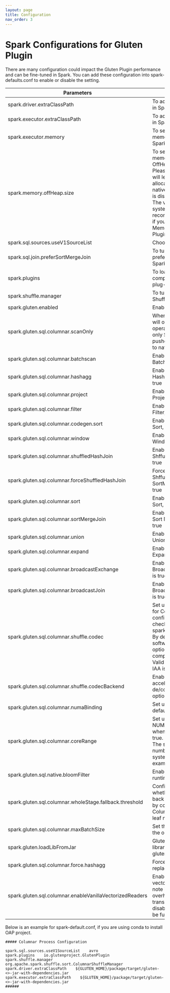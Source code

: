 ```yaml
---
layout: page
title: Configuration
nav_order: 3
---
```


# Spark Configurations for Gluten Plugin

There are many configuration could impact the Gluten Plugin performance and can be fine-tuned in Spark.
You can add these configuration into spark-defaults.conf to enable or disable the setting.

| Parameters                                               | Description                                                                                                                                                                                                                                                                                                                    | Recommend Setting                                    |
|----------------------------------------------------------|--------------------------------------------------------------------------------------------------------------------------------------------------------------------------------------------------------------------------------------------------------------------------------------------------------------------------------|------------------------------------------------------|
| spark.driver.extraClassPath                              | To add Gluten Plugin jar file in Spark Driver                                                                                                                                                                                                                                                                                  | /path/to/jar_file                                    |
| spark.executor.extraClassPath                            | To add Gluten Plugin jar file in Spark Executor                                                                                                                                                                                                                                                                                | /path/to/jar_file                                    |
| spark.executor.memory                                    | To set up how much memory to be used for Spark Executor.                                                                                                                                                                                                                                                                       |                                                      |
| spark.memory.offHeap.size                                | To set up how much memory to be used for Java OffHeap.<br /> Please notice Gluten Plugin will leverage this setting to allocate memory space for native usage even offHeap is disabled. <br /> The value is based on your system and it is recommended to set it larger if you are facing Out of Memory issue in Gluten Plugin | 30G                                                  |
| spark.sql.sources.useV1SourceList                        | Choose to use V1 source                                                                                                                                                                                                                                                                                                        | avro                                                 |
| spark.sql.join.preferSortMergeJoin                       | To turn off preferSortMergeJoin in Spark                                                                                                                                                                                                                                                                                       | false                                                |
| spark.plugins                                            | To load Gluten's components by Spark's plug-in loader                                                                                                                                                                                                                                                                          | com.intel.oap.GlutenPlugin                           |
| spark.shuffle.manager                                    | To turn on Gluten Columnar Shuffle Plugin                                                                                                                                                                                                                                                                                      | org.apache.spark.shuffle.sort.ColumnarShuffleManager |
| spark.gluten.enabled                                     | Enable Gluten, default is true                                                                                                                                                                                                                                                                                                 | true                                                 |
| spark.gluten.sql.columnar.scanOnly                       | When enabled, this config will overwrite all other operators' enabling, and only Scan and Filter pushdown will be offloaded to native.                                                                                                                                                                                         | false                                                |
| spark.gluten.sql.columnar.batchscan                      | Enable or Disable Columnar Batchscan, default is true                                                                                                                                                                                                                                                                          | true                                                 |
| spark.gluten.sql.columnar.hashagg                        | Enable or Disable Columnar Hash Aggregate, default is true                                                                                                                                                                                                                                                                     | true                                                 |
| spark.gluten.sql.columnar.project                        | Enable or Disable Columnar Project, default is true                                                                                                                                                                                                                                                                            | true                                                 |
| spark.gluten.sql.columnar.filter                         | Enable or Disable Columnar Filter, default is true                                                                                                                                                                                                                                                                             | true                                                 |
| spark.gluten.sql.columnar.codegen.sort                   | Enable or Disable Columnar Sort, default is true                                                                                                                                                                                                                                                                               | true                                                 |
| spark.gluten.sql.columnar.window                         | Enable or Disable Columnar Window, default is true                                                                                                                                                                                                                                                                             | true                                                 |
| spark.gluten.sql.columnar.shuffledHashJoin               | Enable or Disable ShffuledHashJoin, default is true                                                                                                                                                                                                                                                                            | true                                                 |
| spark.gluten.sql.columnar.forceShuffledHashJoin          | Force to use ShffuledHashJoin over SortMergeJoin, default is true                                                                                                                                                                                                                                                              | true                                                 |
| spark.gluten.sql.columnar.sort                           | Enable or Disable Columnar Sort, default is true                                                                                                                                                                                                                                                                               | true                                                 |
| spark.gluten.sql.columnar.sortMergeJoin                  | Enable or Disable Columnar Sort Merge Join, default is true                                                                                                                                                                                                                                                                    | true                                                 |
| spark.gluten.sql.columnar.union                          | Enable or Disable Columnar Union, default is true                                                                                                                                                                                                                                                                              | true                                                 |
| spark.gluten.sql.columnar.expand                         | Enable or Disable Columnar Expand, default is true                                                                                                                                                                                                                                                                             | true                                                 |
| spark.gluten.sql.columnar.broadcastExchange              | Enable or Disable Columnar Broadcast Exchange, default is true                                                                                                                                                                                                                                                                 | true                                                 |
| spark.gluten.sql.columnar.broadcastJoin                  | Enable or Disable Columnar BroadcastHashJoin, default is true                                                                                                                                                                                                                                                                  | true                                                 |
| spark.gluten.sql.columnar.shuffle.codec                  | Set up the codec to be used for Columnar Shuffle. If this configuration is not set, will check the value of spark.io.compression.codec. By default, Gluten use software compression. Valid options for software compression are lz4, zstd. Valid options for QAT and IAA is gzip.                                              | lz4                                                  |
| spark.gluten.sql.columnar.shuffle.codecBackend           | Enable using hardware accelerators for shuffle de/compression. Valid options are QAT and IAA.                                                                                                                                                                                                                                  |                                                      |
| spark.gluten.sql.columnar.numaBinding                    | Set up NUMABinding, default is false                                                                                                                                                                                                                                                                                           | true                                                 |
| spark.gluten.sql.columnar.coreRange                      | Set up the core range for NUMABinding, only works when numaBinding set to true. <br /> The setting is based on the number of cores in your system. Use 72 cores as an example.                                                                                                                                                 | 0-17,36-53 &#124;18-35,54-71                         |
| spark.gluten.sql.native.bloomFilter                      | Enable of Disable native runtime bloom filter.                                                                                                                                                                                                                                                                                 | true                                                 |
| spark.gluten.sql.columnar.wholeStage.fallback.threshold  | Configure the threshold for whether whole stage will fall back in AQE supported case by counting the number of ColumnarToRow & vanilla leaf node                                                                                                                                                                               | \>= 3                                                |
| spark.gluten.sql.columnar.maxBatchSize                   | Set the number of rows for the output batch                                                                                                                                                                                                                                                                                    | 4096                                                 |
| spark.gluten.loadLibFromJar                              | Gluten will load dynamic link library from jars for gluten/cpp.                                                                                                                                                                                                                                                                | false                                                |
| spark.gluten.sql.columnar.force.hashagg                  | Force to use hash agg to replace sort agg.                                                                                                                                                                                                                                                                                     | true                                                 |
| spark.gluten.sql.columnar.enableVanillaVectorizedReaders | Enable vanilla spark's vectorized reader. Please note it may bring perf overhead due to extra data transition. We recommend to disable it if most queries can be fully offloaded to gluten.                                                                                                                                    | false                                                |

Below is an example for spark-default.conf, if you are using conda to install OAP project.

```
##### Columnar Process Configuration

spark.sql.sources.useV1SourceList    avro
spark.plugins    io.glutenproject.GlutenPlugin
spark.shuffle.manager    org.apache.spark.shuffle.sort.ColumnarShuffleManager
spark.driver.extraClassPath    ${GLUTEN_HOME}/package/target/gluten-<>-jar-with-dependencies.jar
spark.executor.extraClassPath    ${GLUTEN_HOME}/package/target/gluten-<>-jar-with-dependencies.jar
######
```
